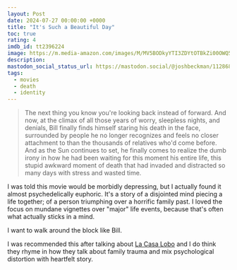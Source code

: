 ```yaml
---
layout: Post
date: 2024-07-27 00:00:00 +0000
title: "It's Such a Beautiful Day"
toc: true
rating: 4
imdb_id: tt2396224
image: https://m.media-amazon.com/images/M/MV5BODkyYTI3ZDYtOTBkZi00OWQ5LThlNTUtY2ZmZjdmYTU5ZGI3XkEyXkFqcGdeQXVyMjM5NDU5ODY@._V1_SX300.jpg
description: 
mastodon_social_status_url: https://mastodon.social/@joshbeckman/112868208003386134
tags: 
  - movies
  - death
  - identity
---
```


> The next thing you know you're looking back instead of forward. And now, at the climax of all those years of worry, sleepless nights, and denials, Bill finally finds himself staring his death in the face, surrounded by people he no longer recognizes and feels no closer attachment to than the thousands of relatives who'd come before. And as the Sun continues to set, he finally comes to realize the dumb irony in how he had been waiting for this moment his entire life, this stupid awkward moment of death that had invaded and distracted so many days with stress and wasted time.

I was told this movie would be morbidly depressing, but I actually found it almost psychedelically euphoric. It's a story of a disjointed mind piecing a life together; of a person triumphing over a horrific family past. I loved the focus on mundane vignettes over "major" life events, because that's often what actually sticks in a mind. 

I want to walk around the block like Bill.

I was recommended this after talking about [La Casa Lobo](https://www.joshbeckman.org/blog/watching/la-casa-lobo) and I do think they rhyme in how they talk about family trauma and mix psychological distortion with heartfelt story.
